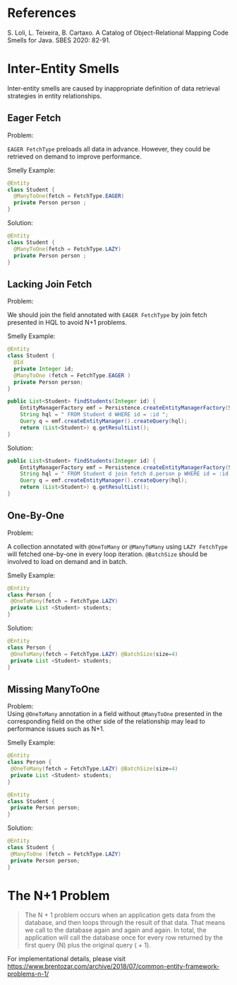 # References
S. Loli, L. Teixeira, B. Cartaxo. A Catalog of Object-Relational Mapping Code Smells for Java. SBES 2020: 82-91.

# Inter-Entity Smells
Inter-entity smells are caused by inappropriate definition of data retrieval strategies in entity relationships.

## Eager Fetch

Problem:     

```EAGER FetchType``` preloads all data in advance. However, they could be retrieved on demand to improve performance. 

Smelly Example:     
```java
@Entity
class Student {
  @ManyToOne(fetch = FetchType.EAGER)
  private Person person ;
}
```

Solution:
```java
@Entity
class Student {
  @ManyToOne(fetch = FetchType.LAZY)
  private Person person ;
}
```

## Lacking Join Fetch
Problem:      

We should join the field annotated with ```EAGER FetchType``` by join fetch presented in HQL to avoid N+1 problems. 

Smelly Example:     
```java
@Entity
class Student {
  @Id
  private Integer id;
  @ManyToOne (fetch = FetchType.EAGER )
  private Person person;
}
```
```java
public List<Student> findStudents(Integer id) {
    EntityManagerFactory emf = Persistence.createEntityManagerFactory(Student.class);
    String hql = " FROM Student d WHERE id = :id ";
    Query q = emf.createEntityManager().createQuery(hql);
    return (List<Student>) q.getResultList();
}
```

Solution:
```java
public List<Student> findStudents(Integer id) {
    EntityManagerFactory emf = Persistence.createEntityManagerFactory(Student.class);
    String hql = " FROM Student d join fetch d.person p WHERE id = :id ";
    Query q = emf.createEntityManager().createQuery(hql);
    return (List<Student>) q.getResultList();
}
```
## One-By-One
Problem:     

A collection annotated with ```@OneToMany``` or ```@ManyToMany``` using ```LAZY FetchType``` will fetched one-by-one in every loop iteration. ```@BatchSize``` should be involved to load  on demand and in batch. 

Smelly Example:
```java
@Entity
class Person {
 @OneToMany(fetch = FetchType.LAZY)
 private List <Student> students;
}
```

Solution:
```java
@Entity 
class Person {
 @OneToMany(fetch = FetchType.LAZY) @BatchSize(size=4)
 private List <Student> students;
}
```

## Missing ManyToOne 
Problem:    
Using ```@OneToMany``` annotation in a field without ```@ManyToOne``` presented in the corresponding field on the other side of the relationship may lead to performance issues such as N+1.      

Smelly Example:
```java
@Entity 
class Person {
 @OneToMany(fetch = FetchType.LAZY) @BatchSize(size=4)
 private List <Student> students;
}
```

```java
@Entity 
class Student {
 private Person person;
}
```

Solution:
```java
@Entity 
class Student {
 @ManyToOne (fetch = FetchType.LAZY)
 private Person person;
}
```

# The N+1 Problem


> The N + 1 problem occurs when an application gets data from the database, and then loops through the result of that data. That means we call to the database again and again and again. In total, the application will call the database once for every row returned by the first query (N) plus the original query ( + 1). 

For implementational details, please visit https://www.brentozar.com/archive/2018/07/common-entity-framework-problems-n-1/ 